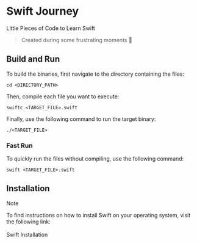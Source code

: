 # Swift Journey
Little Pieces of Code to Learn Swift

> Created during some frustrating moments :hand_over_mouth:

## Build and Run
To build the binaries, first navigate to the directory containing the files:
```
cd <DIRECTORY_PATH>
```

Then, compile each file you want to execute:
```
swiftc <TARGET_FILE>.swift
```

Finally, use the following command to run the target binary:
```
./<TARGET_FILE>
```
### Fast Run
To quickly run the files without compiling, use the following command:
```
swift <TARGET_FILE>.swift
```

## Installation

> [!NOTE]
> To find instructions on how to install Swift on your operating system, visit the following link:
> </br></br>
> <a name="my-custom-anchor-point">Swift Installation</a>
